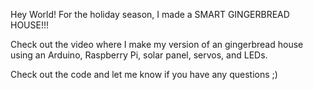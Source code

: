Hey World! For the holiday season, I made a SMART GINGERBREAD HOUSE!!! 

Check out the video where I make my version of an gingerbread house using an Arduino, Raspberry Pi, solar panel, 
servos, and LEDs.

Check out the code and let me know if you have any questions ;)
